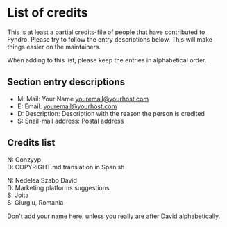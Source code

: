 <!-- SPDX-License-Identifier: MIT -->

# List of credits

This is at least a partial credits-file of people that have contributed to Fyndro.
Please try to follow the entry descriptions below. This will make things easier on the maintainers.

When adding to this list, please keep the entries in alphabetical order.

## Section entry descriptions

-   M: Mail: Your Name <youremail@yourhost.com>
-   E: Email: <youremail@yourhost.com>
-   D: Description: Description with the reason the person is credited
-   S: Snail-mail address: Postal address

## Credits list

N: Gonzyyp  
D: COPYRIGHT.md translation in Spanish

N: Nedelea Szabo David  
D: Marketing platforms suggestions  
S: Joita  
S: Giurgiu, Romania

Don't add your name here, unless you really are after David alphabetically.

